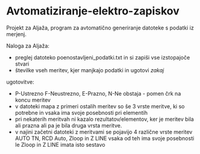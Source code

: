 # Avtomatiziranje-elektro-zapiskov
Projekt za Aljaža, program za avtomatično generiranje datoteke s podatki iz merjenj.

Naloga za Aljaža:

+ preglej datoteko poenostavljeni_podatki.txt in si zapiši vse izstopajoče stvari 
+ številke vseh meritev, kjer manjkajo podatki in ugotovi *zakaj*

ugotovitve:
+ P-Ustrezno F-Neustrezno, E-Prazno, N-Ne obstaja - pomen črk na koncu meritev
+ v datoteki mapa z primeri ostalih meritev so še 3 vrste meritve, ki so potrebne in vsaka ima svoje posebnosti pri elementih
+ pri nekaterih meritvah ni kazalo rezultatov/elementov, ker je meritev bila ali prazna ali pa je bila druga vrsta meritve.
+ v najini začetni datoteki z meritvami se pojavijo 4 različne vrste meritev AUTO TN, RCD Auto, Zloop in Z LINE vsaka od teh ima svoje posebnosti le Zloop in Z LINE imata isto sestavo
